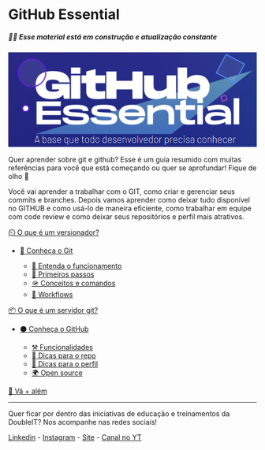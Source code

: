# GitHub Essential

##### 🚧🚧 Esse material está em construção e atualização constante

![GitHub Essential Logo](./assets/images/logo.png)

Quer aprender sobre git e github? Esse é um guia resumido com muitas referências para você que está começando ou quer se aprofundar! Fique de olho 👀

Você vai aprender a trabalhar com o GIT, como criar e gerenciar seus commits e branches. Depois vamos aprender como deixar tudo disponível no GITHUB e como usá-lo de maneira eficiente, como trabalhar em equipe com code review e como deixar seus repositórios e perfil mais atrativos.

[⏲️ O que é um versionador?](./topics/vcs.md)

- [🌱 Conheça o Git](./topics/know-git.md)

  - [📗 Entenda o funcionamento](./topics/git-concepts.md)
  - [👣 Primeiros passos](./topics/know-git-first-steps.md)
  - [🪖 Conceitos e comandos](./topics/git-commands.md)
  - [🔀 Workflows](./topics/git-workflows.md)

[📦 O que é um servidor git?](./topics/github/git-server.md)

- [⚫ Conheça o GitHub](./topics/github/github.md)

  - [⚒️ Funcionalidades](./topics/github/features.md)
  - [🌟 Dicas para o repo](./topics/github/repo-tips.md)
  - [👤 Dicas para o perfil](./topics/github/profile-tips.md)
  - [🌍 Open source](./topics/github/opensource.md)

[🚀 Vá + além](./topics/external-refs.md)

---

Quer ficar por dentro das iniciativas de educação e treinamentos da DoubleIT? Nos acompanhe nas redes sociais!

[Linkedin](https://br.linkedin.com/company/doubleit) -
[Instagram](https://www.instagram.com/doubleitconsultoria/) -
[Site](https://www.doubleit.com.br/) -
[Canal no YT](https://www.youtube.com/channel/UCy7BKjTDyE5I-lQGP0UScXQ)
